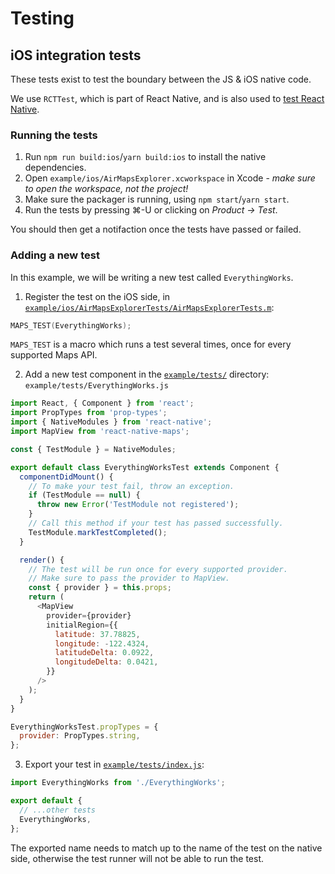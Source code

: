 # Testing

## iOS integration tests

These tests exist to test the boundary between the JS & iOS native code.

We use `RCTTest`, which is part of React Native, and is also used to [test React Native](https://facebook.github.io/react-native/docs/testing.html#ios).

### Running the tests

1. Run `npm run build:ios`/`yarn build:ios` to install the native dependencies.
2. Open `example/ios/AirMapsExplorer.xcworkspace` in Xcode - _make sure to open the workspace, not the project!_
3. Make sure the packager is running, using `npm start`/`yarn start`.
4. Run the tests by pressing ⌘-U or clicking on _Product -> Test_.

You should then get a notifaction once the tests have passed or failed.

### Adding a new test

In this example, we will be writing a new test called `EverythingWorks`.

1. Register the test on the iOS side, in [`example/ios/AirMapsExplorerTests/AirMapsExplorerTests.m`](../example/ios/AirMapsExplorerTests/AirMapsExplorerTests.m):

  ```objective-c
  MAPS_TEST(EverythingWorks);
  ```

  `MAPS_TEST` is a macro which runs a test several times, once for every supported Maps API.

2. Add a new test component in the [`example/tests/`](../example/tests/) directory: `example/tests/EverythingWorks.js`

  ```js
  import React, { Component } from 'react';
  import PropTypes from 'prop-types';
  import { NativeModules } from 'react-native';
  import MapView from 'react-native-maps';

  const { TestModule } = NativeModules;

  export default class EverythingWorksTest extends Component {
    componentDidMount() {
      // To make your test fail, throw an exception.
      if (TestModule == null) {
        throw new Error('TestModule not registered');
      }
      // Call this method if your test has passed successfully.
      TestModule.markTestCompleted();
    }

    render() {
      // The test will be run once for every supported provider.
      // Make sure to pass the provider to MapView.
      const { provider } = this.props;
      return (
        <MapView
          provider={provider}
          initialRegion={{
            latitude: 37.78825,
            longitude: -122.4324,
            latitudeDelta: 0.0922,
            longitudeDelta: 0.0421,
          }}
        />
      );
    }
  }

  EverythingWorksTest.propTypes = {
    provider: PropTypes.string,
  };
  ```

3. Export your test in [`example/tests/index.js`](../example/tests/index.js):

  ```js
  import EverythingWorks from './EverythingWorks';

  export default {
    // ...other tests
    EverythingWorks,
  };
  ```

  The exported name needs to match up to the name of the test on the native side, otherwise the test runner will not be able to run the test.

